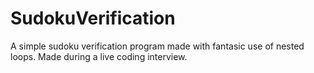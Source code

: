# SudokuVerification
A simple  sudoku verification program made with fantasic use of nested loops. Made during a live coding interview.
